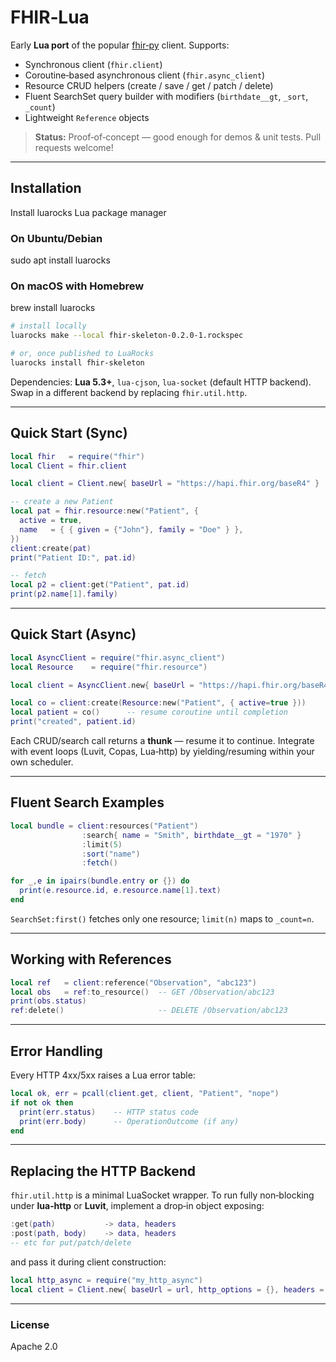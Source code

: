# FHIR‑Lua

Early **Lua port** of the popular [fhir‑py](https://github.com/beda‑software/fhir‑py) client.
Supports:

* Synchronous client (`fhir.client`)
* Coroutine‑based asynchronous client (`fhir.async_client`)
* Resource CRUD helpers (create / save / get / patch / delete)
* Fluent SearchSet query builder with modifiers (`birthdate__gt`, `_sort`, `_count`)
* Lightweight `Reference` objects

> **Status:** Proof‑of‑concept — good enough for demos & unit tests. Pull requests welcome!

---
## Installation

Install luarocks Lua package manager

### On Ubuntu/Debian
sudo apt install luarocks

### On macOS with Homebrew
brew install luarocks


```bash
# install locally
luarocks make --local fhir-skeleton-0.2.0-1.rockspec

# or, once published to LuaRocks
luarocks install fhir-skeleton
```

Dependencies: **Lua 5.3+**, `lua‑cjson`, `lua‑socket` (default HTTP backend). Swap in a different backend by replacing `fhir.util.http`.

---
## Quick Start (Sync)

```lua
local fhir   = require("fhir")
local Client = fhir.client

local client = Client.new{ baseUrl = "https://hapi.fhir.org/baseR4" }

-- create a new Patient
local pat = fhir.resource:new("Patient", {
  active = true,
  name   = { { given = {"John"}, family = "Doe" } },
})
client:create(pat)
print("Patient ID:", pat.id)

-- fetch
local p2 = client:get("Patient", pat.id)
print(p2.name[1].family)
```

---
## Quick Start (Async)

```lua
local AsyncClient = require("fhir.async_client")
local Resource    = require("fhir.resource")

local client = AsyncClient.new{ baseUrl = "https://hapi.fhir.org/baseR4" }

local co = client:create(Resource:new("Patient", { active=true }))
local patient = co()      -- resume coroutine until completion
print("created", patient.id)
```

Each CRUD/search call returns a **thunk** — resume it to continue.  Integrate
with event loops (Luvit, Copas, Lua‑http) by yielding/resuming within your own
scheduler.

---
## Fluent Search Examples

```lua
local bundle = client:resources("Patient")
                :search{ name = "Smith", birthdate__gt = "1970" }
                :limit(5)
                :sort("name")
                :fetch()

for _,e in ipairs(bundle.entry or {}) do
  print(e.resource.id, e.resource.name[1].text)
end
```

`SearchSet:first()` fetches only one resource; `limit(n)` maps to `_count=n`.

---
## Working with References

```lua
local ref   = client:reference("Observation", "abc123")
local obs   = ref:to_resource()  -- GET /Observation/abc123
print(obs.status)
ref:delete()                     -- DELETE /Observation/abc123
```

---
## Error Handling

Every HTTP 4xx/5xx raises a Lua error table:

```lua
local ok, err = pcall(client.get, client, "Patient", "nope")
if not ok then
  print(err.status)    -- HTTP status code
  print(err.body)      -- OperationOutcome (if any)
end
```

---
## Replacing the HTTP Backend

`fhir.util.http` is a minimal LuaSocket wrapper.  To run fully non‑blocking
under **lua‑http** or **Luvit**, implement a drop‑in object exposing:

```lua
:get(path)           -> data, headers
:post(path, body)    -> data, headers
-- etc for put/patch/delete
```

and pass it during client construction:

```lua
local http_async = require("my_http_async")
local client = Client.new{ baseUrl = url, http_options = {}, headers = {}, http = http_async }
```

---
### License
Apache 2.0